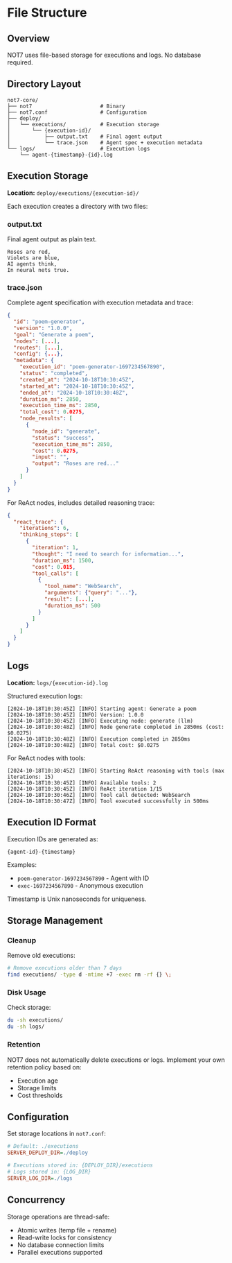 # File Structure

## Overview

NOT7 uses file-based storage for executions and logs. No database required.

## Directory Layout

```
not7-core/
├── not7                      # Binary
├── not7.conf                 # Configuration
├── deploy/
│   └── executions/           # Execution storage
│       └── {execution-id}/
│           ├── output.txt    # Final agent output
│           └── trace.json    # Agent spec + execution metadata
└── logs/                     # Execution logs
    └── agent-{timestamp}-{id}.log
```

## Execution Storage

**Location:** `deploy/executions/{execution-id}/`

Each execution creates a directory with two files:

### output.txt

Final agent output as plain text.

```
Roses are red,
Violets are blue,
AI agents think,
In neural nets true.
```

### trace.json

Complete agent specification with execution metadata and trace:

```json
{
  "id": "poem-generator",
  "version": "1.0.0",
  "goal": "Generate a poem",
  "nodes": [...],
  "routes": [...],
  "config": {...},
  "metadata": {
    "execution_id": "poem-generator-1697234567890",
    "status": "completed",
    "created_at": "2024-10-18T10:30:45Z",
    "started_at": "2024-10-18T10:30:45Z",
    "ended_at": "2024-10-18T10:30:48Z",
    "duration_ms": 2850,
    "execution_time_ms": 2850,
    "total_cost": 0.0275,
    "node_results": [
      {
        "node_id": "generate",
        "status": "success",
        "execution_time_ms": 2850,
        "cost": 0.0275,
        "input": "",
        "output": "Roses are red..."
      }
    ]
  }
}
```

For ReAct nodes, includes detailed reasoning trace:

```json
{
  "react_trace": {
    "iterations": 6,
    "thinking_steps": [
      {
        "iteration": 1,
        "thought": "I need to search for information...",
        "duration_ms": 1500,
        "cost": 0.015,
        "tool_calls": [
          {
            "tool_name": "WebSearch",
            "arguments": {"query": "..."},
            "result": [...],
            "duration_ms": 500
          }
        ]
      }
    ]
  }
}
```

## Logs

**Location:** `logs/{execution-id}.log`

Structured execution logs:

```
[2024-10-18T10:30:45Z] [INFO] Starting agent: Generate a poem
[2024-10-18T10:30:45Z] [INFO] Version: 1.0.0
[2024-10-18T10:30:45Z] [INFO] Executing node: generate (llm)
[2024-10-18T10:30:48Z] [INFO] Node generate completed in 2850ms (cost: $0.0275)
[2024-10-18T10:30:48Z] [INFO] Execution completed in 2850ms
[2024-10-18T10:30:48Z] [INFO] Total cost: $0.0275
```

For ReAct nodes with tools:

```
[2024-10-18T10:30:45Z] [INFO] Starting ReAct reasoning with tools (max iterations: 15)
[2024-10-18T10:30:45Z] [INFO] Available tools: 2
[2024-10-18T10:30:45Z] [INFO] ReAct iteration 1/15
[2024-10-18T10:30:46Z] [INFO] Tool call detected: WebSearch
[2024-10-18T10:30:47Z] [INFO] Tool executed successfully in 500ms
```

## Execution ID Format

Execution IDs are generated as:

```
{agent-id}-{timestamp}
```

Examples:
- `poem-generator-1697234567890` - Agent with ID
- `exec-1697234567890` - Anonymous execution

Timestamp is Unix nanoseconds for uniqueness.

## Storage Management

### Cleanup

Remove old executions:

```bash
# Remove executions older than 7 days
find executions/ -type d -mtime +7 -exec rm -rf {} \;
```

### Disk Usage

Check storage:

```bash
du -sh executions/
du -sh logs/
```

### Retention

NOT7 does not automatically delete executions or logs. Implement your own retention policy based on:

- Execution age
- Storage limits
- Cost thresholds

## Configuration

Set storage locations in `not7.conf`:

```ini
# Default: ./executions
SERVER_DEPLOY_DIR=./deploy

# Executions stored in: {DEPLOY_DIR}/executions
# Logs stored in: {LOG_DIR}
SERVER_LOG_DIR=./logs
```

## Concurrency

Storage operations are thread-safe:

- Atomic writes (temp file + rename)
- Read-write locks for consistency
- No database connection limits
- Parallel executions supported
